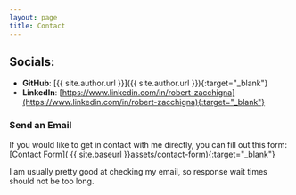 ```yaml
---
layout: page
title: Contact
---
```


## Socials:
* **GitHub**: [{{ site.author.url }}]({{ site.author.url }}){:target="_blank"}
* **LinkedIn**: [https://www.linkedin.com/in/robert-zacchigna](https://www.linkedin.com/in/robert-zacchigna){:target="_blank"}

### Send an Email

If you would like to get in contact with me directly, you can fill out this form: [Contact Form]( {{ site.baseurl }}assets/contact-form){:target="_blank"}

I am usually pretty good at checking my email, so response wait times should not be too long.